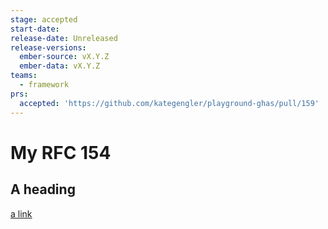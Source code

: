 ```yaml
---
stage: accepted
start-date:
release-date: Unreleased
release-versions:
  ember-source: vX.Y.Z
  ember-data: vX.Y.Z
teams:
  - framework
prs:  
  accepted: 'https://github.com/kategengler/playground-ghas/pull/159'
---
```


# My RFC 154


## A heading 

[a link](https://example.com)
